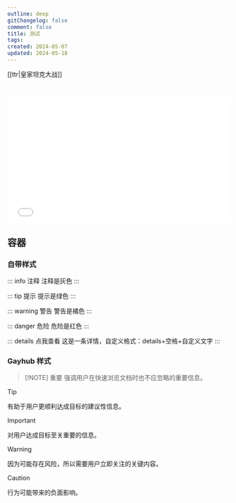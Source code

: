 ```yaml
---
outline: deep
gitChangelog: false
comment: false
title: 测试
tags: 
created: 2024-05-07
updated: 2024-05-18
---
```


[[ttr|皇家坦克大战]]

<Linkcard url="https://vitepress.yiov.top/" title="Vitepress中文搭建教程" description="https://vitepress.yiov.top/" logo="https://vitepress.yiov.top/logo.png"/>

<iframe 
style="width:100%; aspect-ratio:16/9; margin-top: 2em;" 
src="//player.bilibili.com/player.html?bvid=BV1YptMeMEcV" 
frameborder="0" 
allow="accelerometer; autoplay; clipboard-write; encrypted-media; gyroscope; picture-in-picture; web-share" 
allowfullscreen>
</iframe>

## 容器

### 自带样式

::: info 注释
注释是灰色
:::

::: tip 提示
提示是绿色
:::


::: warning 警告
警告是橘色
:::

::: danger 危险
危险是红色
:::

::: details 点我查看
这是一条详情，自定义格式：details+空格+自定义文字
:::

### Gayhub 样式

> [!NOTE] 重要
> 强调用户在快速浏览文档时也不应忽略的重要信息。

> [!TIP]
> 有助于用户更顺利达成目标的建议性信息。

> [!IMPORTANT]
> 对用户达成目标至关重要的信息。

> [!WARNING]
> 因为可能存在风险，所以需要用户立即关注的关键内容。

> [!CAUTION]
> 行为可能带来的负面影响。

<ModpackCard url="https://modrinth.com/modpack/fabulously-optimized" />
<ModpackCard url="https://modrinth.com/modpack/zombie-invade-100-days" />

<confetti />